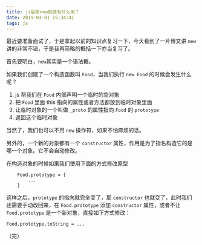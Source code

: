 ```yaml
---
title: js里面new到底有什么用？
date: 2019-03-01 15:34:41
tags: js
---
```


最近要准备面试了，于是拿起以前的知识点复习一下，今天看到了一片博文讲 `new` 讲的非常不错，于是我再简略的概括一下亦当复习了。

首先要明白，`new`其实是一个语法糖。

如果我们创建了一个构造函数叫 `Food`，当我们执行 `new Food` 的时候会发生什么呢？

1. js 帮我们在 `Food` 内部声明一个临时的空对象
2. 把 `Food` 里面 this 指向的属性或者方法都放到临时对象里面
3. 让临时对象的一个叫做 `_proto` 的属性指向 `Food` 的 `prototype`
4. 返回这个临时对象

当然了，我们也可以不用 `new` 操作符，如果不怕麻烦的话。

另外的，一个新的对象都有一个 `constructor` 属性，作用是为了指名构造它的是哪一个对象。它不会自动修改。

在构造对象的时候如果我们使用下面的方式修改原型    

```
    Food.prototype = {
        ...    
    }
```

这样之后，`prototype` 的指向就完全变了，那 `constructor` 也就变了，此时我们还需要手动改回来，在 `Food.prototype` 添加 `constructor` 属性，或者不让 `Food.prototype` 是一个新对象，直接如下方式修改：

```
Food.prototype.toString = ...
``` 

（完）
